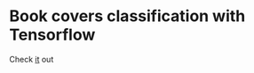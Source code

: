 # Book covers classification with Tensorflow

Check [it]([book_covers/main.ipynb](https://github.com/mary-el/book_covers/blob/main/main.ipynb)) out
